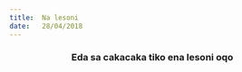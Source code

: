 ```yaml
---
title:  Na lesoni
date:   28/04/2018
---
```


### <center>Eda sa cakacaka tiko ena lesoni oqo</center>